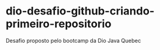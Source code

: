 # dio-desafio-github-criando-primeiro-repositorio
Desafio proposto pelo bootcamp da Dio Java Quebec
